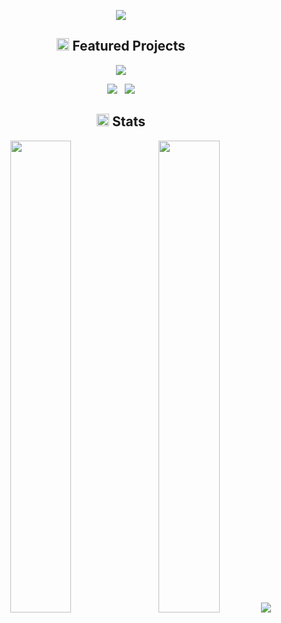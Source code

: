 <!-- <a id="raw-url" href="https://drive.google.com/drive/folders/10ntiSJbqdf3WCHgT9P0YnhzoAT7zMHvA?usp=sharing"><img src="https://img.shields.io/badge/DOWNLOAD-RESUME-black.svg?logo=docusign&logoColor=yellow&style=for-the-badge"/></a> -->
<!-- <a id="raw-url" href="https://leetcode.com/leet_satyam/"><img src="https://img.shields.io/badge/LeetCode-Profile-black.svg?logo=leetcode&logoColor=yellow&style=for-the-badge"/></a>
<a id="raw-url" href="https://auth.geeksforgeeks.org/user/gittysatyam/profile"><img src="https://img.shields.io/badge/GeeksForGeeks-Profile-black.svg?logo=GeeksforGeeks&logoColor=green&style=for-the-badge"/></a> -->

<p align="center">
<img src="https://user-images.githubusercontent.com/69134468/208079537-67e92683-5222-4c99-a452-d7f1e886a6fd.png">
</p>    

<!-- <h2 align="center">Hacktoberfest 2022</h2>
<p align = "center">
     <img width=90% height=90% src="https://holopin.me/geeky_satyam"/>
</p>
 -->

<h2 align="center"><img src="https://cdn.icon-icons.com/icons2/928/PNG/512/features_icon-icons.com_72205.png" width="20px"> Featured Projects</h2>

<p align = "center">
     <a href="https://github.com/Iamtripathisatyam/College-Portal"><img src="https://github-readme-stats.vercel.app/api/pin/?username=Iamtripathisatyam&repo=College-Portal&show_icons=true&theme=react&cache_seconds=30&hide_border=true"  /></a>
</p>

 <p align = "center">
     <a href="https://github.com/Iamtripathisatyam/Mini_Assistant"><img  src="https://github-readme-stats.vercel.app/api/pin/?username=Iamtripathisatyam&repo=Desktop_Virtual_Assistant&show_icons=true&theme=react&cache_seconds=30&hide_border=true"  /></a> &nbsp;
   <a href="https://github.com/Iamtripathisatyam/Covid-19_Cases_Visualization"><img src="https://github-readme-stats.vercel.app/api/pin/?username=Iamtripathisatyam&repo=Covid-19_Cases_Visualization&show_icons=true&theme=react&cache_seconds=30&hide_border=true" /></a>
</p>




<!-- <h2 align="center">&#128200; Coding Stats</h2>
<p align="center">
<img src="https://leetcard.jacoblin.cool/leet_satyam?ext=contest&border=1&theme=dark"/></a>
</p> -->



<h2 align="center"><img src="https://cdn.icon-icons.com/icons2/632/PNG/128/graph-9_icon-icons.com_58019.png" width="20px"> Stats</h2>
<p align="center">
  <img width="44%" src="https://github-readme-stats.vercel.app/api?username=Iamtripathisatyam&theme=react&cache_seconds=30&hide_border=true"/>&nbsp;&nbsp;&nbsp;
  <img width="44%" src="https://github-readme-streak-stats.herokuapp.com/?user=Iamtripathisatyam&theme=react&cache_seconds=30&hide_border=true"/>
  <img src="https://github-profile-summary-cards.vercel.app/api/cards/profile-details?username=Iamtripathisatyam&theme=dracula"/>
</p>















<!--
<h2 align="center"><img src="https://cdn.icon-icons.com/icons2/10/PNG/256/openfolderarrow_abierta_decarpetas_1558.png" width="20px"> Project Open for Contribution</h2>
<table align="center">
    <thead align="center">
        <tr border: 1px;>
            <td><b>Mini Projects</b></td>
            <td><b>🌟 Stars</b></td>
            <td><b>🍴 Forks</b></td>
            <td><b>🐛 Issues</b></td>
            <td><b>🔔 Pull Requests</b></td>
            <td><b>👨‍💻 Language</b></td>
        </tr>
     </thead>
    <tbody>
         <tr>
            <td><a href="https://github.com/Iamtripathisatyam/Mini_Assistant"</a><b>Virtual Assistant</b></td>
            <td><img alt="Stars"src="https://img.shields.io/github/stars/Iamtripathisatyam/Mini_Assistant?style=flat-square&labelColor=343b41"/></td>
            <td><img alt="Forks"src="https://img.shields.io/github/forks/Iamtripathisatyam/Mini_Assistant?style=flat-square&labelColor=343b41"/></td>
            <td><img alt="Issues"src="https://img.shields.io/github/issues/Iamtripathisatyam/Mini_Assistant?style=flat-square&labelColor=343b41"/></td>
            <td><img alt="Pull Requests"src="https://img.shields.io/github/issues-pr/Iamtripathisatyam/Mini_Assistant?style=flat-square"/></td>
            <td><img alt="Language"src="https://img.shields.io/github/languages/top/Iamtripathisatyam/Mini_Assistant?label=Python&style=flat-square"/></td>
        </tr>
    </tbody>        
</table>
-->
